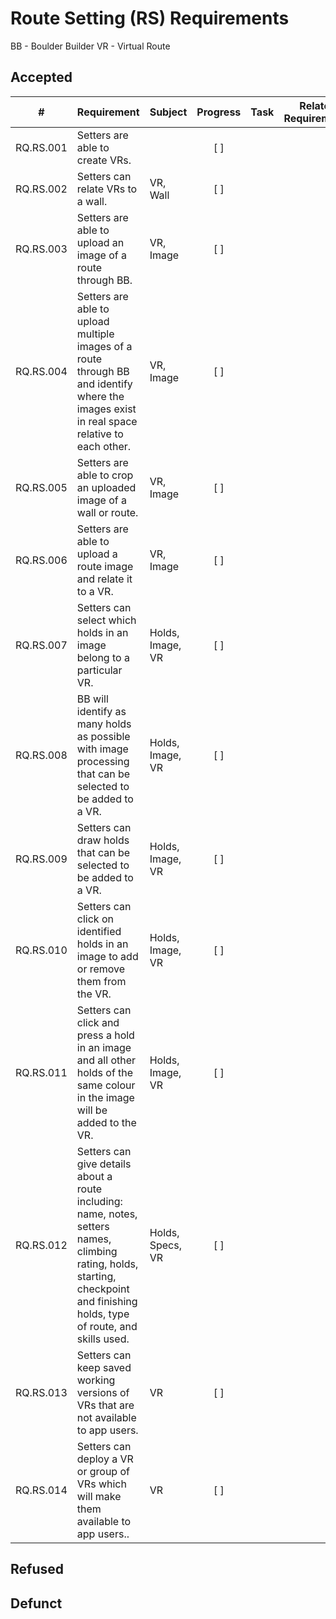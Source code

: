 # Route Setting (RS) Requirements

BB - Boulder Builder
VR - Virtual Route

## Accepted

| # | Requirement | Subject | Progress | Task | Related Requirements |
| --- | --- | --- | :-: | --- | --- |
| RQ.RS.001 | Setters are able to create VRs. | | [ ] | | |
| RQ.RS.002 | Setters can relate VRs to a wall. | VR, Wall | [ ] | | |
| RQ.RS.003 | Setters are able to upload an image of a route through BB. | VR, Image | [ ] | | |
| RQ.RS.004 | Setters are able to upload multiple images of a route through BB and identify where the images exist in real space relative to each other. | VR, Image | [ ] | | |
| RQ.RS.005 | Setters are able to crop an uploaded image of a wall or route. | VR, Image | [ ] | | |
| RQ.RS.006 | Setters are able to upload a route image and relate it to a VR. | VR, Image | [ ] | | |
| RQ.RS.007 | Setters can select which holds in an image belong to a particular VR. | Holds, Image, VR | [ ] | | |
| RQ.RS.008 | BB will identify as many holds as possible with image processing that can be selected to be added to a VR. | Holds, Image, VR | [ ] | | |
| RQ.RS.009 | Setters can draw holds that can be selected to be added to a VR. | Holds, Image, VR | [ ] | | |
| RQ.RS.010 | Setters can click on identified holds in an image to add or remove them from the VR. | Holds, Image, VR | [ ] | | |
| RQ.RS.011 | Setters can click and press a hold in an image and all other holds of the same colour in the image will be added to the VR. | Holds, Image, VR | [ ] | | |
| RQ.RS.012 | Setters can give details about a route including: name, notes, setters names, climbing rating, holds, starting, checkpoint and finishing holds, type of route, and skills used. | Holds, Specs, VR | [ ] | | |
| RQ.RS.013 | Setters can keep saved working versions of VRs that are not available to app users. | VR | [ ] | | |
| RQ.RS.014 | Setters can deploy a VR or group of VRs which will make them available to app users.. | VR | [ ] | | |

## Refused

## Defunct
